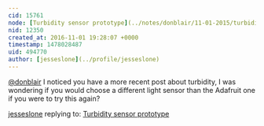 ```yaml
---
cid: 15761
node: [Turbidity sensor prototype](../notes/donblair/11-01-2015/turbidity-sensor-prototype)
nid: 12350
created_at: 2016-11-01 19:28:07 +0000
timestamp: 1478028487
uid: 494770
author: [jesseslone](../profile/jesseslone)
---
```


[@donblair](/profile/donblair) I noticed you have a more recent post about turbidity, I was wondering if you would choose a different light sensor than the Adafruit one if you were to try this again?

[jesseslone](../profile/jesseslone) replying to: [Turbidity sensor prototype](../notes/donblair/11-01-2015/turbidity-sensor-prototype)

